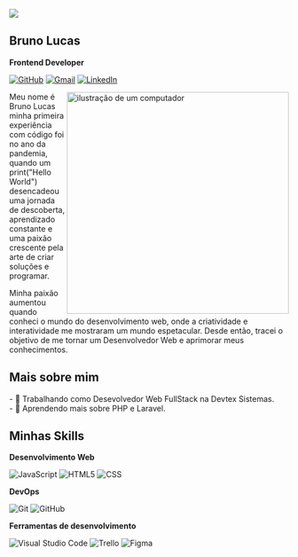 ![](https://komarev.com/ghpvc/?username=brunodevinfocomputer&color=006bed)
## Bruno Lucas
**Frontend Developer**

<p align="left">

[![GitHub](https://img.shields.io/github/followers/brunodevinfocomputer?label=follow&style=social)](LINK-DO-SEU-GITHUB)
  <a href="https://mail.google.com/mail/?view=cm&fs=1&to=devbrunolucas@gmail.com.br" title="Gmail">
  <img src="https://img.shields.io/badge/-brunodevinfocomputer@gmail.com-7D3081?style=flat-square&labelColor=7D3081&logo=gmail&logoColor=white&link=https://mail.google.com/mail/?view=cm&fs=1&to=devbrunolucas@gmail.com.br" alt="Gmail"/></a>
  <a href="#" title="LinkedIn">
  <img src="https://img.shields.io/badge/-devbrunolucas-7D3081?style=flat-square&logo=Linkedin&logoColor=white&link=LINK-DO-SEU-LINKEDIN" alt="LinkedIn"/></a>
  
</p>


<img src="https://raw.githubusercontent.com/MicaelliMedeiros/micaellimedeiros/master/image/computer-illustration.png" alt="ilustração de um computador" min-width="400px" max-width="400px" width="400px" align="right">

<p align="left"> 
Meu nome é Bruno Lucas minha primeira experiência com código foi no ano da pandemia, quando um print("Hello World") desencadeou uma jornada de descoberta, aprendizado constante e uma paixão crescente pela arte de criar soluções e programar.

Minha paixão aumentou quando conheci o mundo do desenvolvimento web, onde a criatividade e interatividade me mostraram um mundo espetacular. Desde então, tracei o objetivo de me tornar um Desenvolvedor Web e aprimorar meus conhecimentos.

</p>


## Mais sobre mim
<p align="left">  
  - 💼 Trabalhando como Desevolvedor Web FullStack na Devtex Sistemas. <br>
  - 🌱 Aprendendo mais sobre PHP e Laravel.
</p>

## Minhas Skills
  **Desenvolvimento Web**
<p align="left">

  ![JavaScript](https://img.shields.io/badge/-JavaScript-333333?style=flat&logo=javascript)
  ![HTML5](https://img.shields.io/badge/-HTML5-333333?style=flat&logo=HTML5)
  ![CSS](https://img.shields.io/badge/-CSS-333333?style=flat&logo=CSS3&logoColor=1572B6)

</p>

**DevOps**

![Git](https://img.shields.io/badge/-Git-333333?style=flat&logo=git)
![GitHub](https://img.shields.io/badge/-GitHub-333333?style=flat&logo=github)


**Ferramentas de desenvolvimento**

![Visual Studio Code](https://img.shields.io/badge/-Visual%20Studio%20Code-333333?style=flat&logo=visual-studio-code&logoColor=007ACC)
![Trello](https://img.shields.io/badge/-Trello-333333?style=flat&logo=trello&logoColor=007ACC)
![Figma](https://img.shields.io/badge/-Figma-333333?style=flat&logo=figma&logoColor=007ACC)

<br/>




